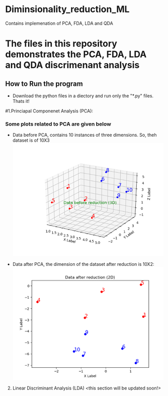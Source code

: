 # Diminsionality_reduction_ML
Contains implemenation of PCA, FDA, LDA and QDA

# The files in this repository demonstrates the PCA, FDA, LDA and QDA discrimenant analysis


## How to Run the program
 - Download the python files in a diectory and run only the "*.py" files. Thats it!

#1.Princiapal Componenet Analysis (PCA): 

### Some plots related to  PCA are given below

- Data before PCA, contains 10 instances of three dimensions. So, theh dataset is of 10X3
![PCA_3D]( https://github.com/Bismillah-Jan/Diminsionality_reduction_ML/blob/main/PCA_3D.png)

- Data after PCA, the dimension of the dataset after reduction is 10X2:
 ![PCA_2D](https://github.com/Bismillah-Jan/Diminsionality_reduction_ML/blob/main/PCA_2D.png)

2. Linear Discriminant Analysis (LDA) <this section will be updated soon!> 

